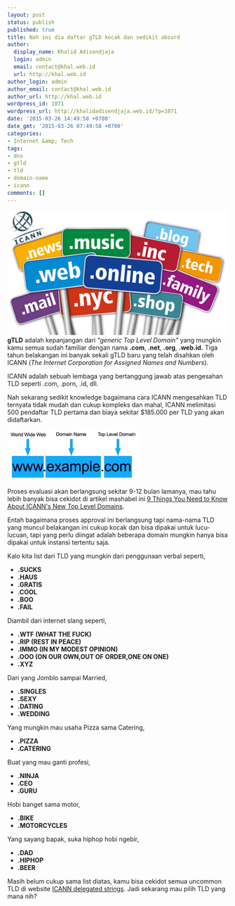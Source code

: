```yaml
---
layout: post
status: publish
published: true
title: Nah ini dia daftar gTLD kocak dan sedikit absurd
author:
  display_name: Khalid Adisendjaja
  login: admin
  email: contact@khal.web.id
  url: http://khal.web.id
author_login: admin
author_email: contact@khal.web.id
author_url: http://khal.web.id
wordpress_id: 1071
wordpress_url: http://khalidadisendjaja.web.id/?p=1071
date: '2015-03-26 14:49:58 +0700'
date_gmt: '2015-03-26 07:49:58 +0700'
categories:
- Internet &amp; Tech
tags:
- dns
- gtld
- tld
- domain-name
- icann
comments: []
---
```

**[![namatld](/images/namatld.jpg)](/images/namatld.jpg) gTLD** adalah kepanjangan dari _"generic Top Level Domain"_ yang mungkin kamu semua sudah familiar dengan nama **.com**, **.net**, **.org**, **.web.id.** Tiga tahun belakangan ini banyak sekali gTLD baru yang telah disahkan oleh ICANN (_The Internet Corporation for Assigned Names and Numbers_).

ICANN adalah sebuah lembaga yang bertanggung jawab atas pengesahan TLD seperti .com, .porn, .id, dll.

Nah sekarang sedikit knowledge bagaimana cara ICANN mengesahkan TLD ternyata tidak mudah dan cukup kompleks dan mahal, ICANN melimitasi 500 pendaftar TLD pertama dan biaya sekitar $185.000 per TLD yang akan didaftarkan.

![top-level-domain](/images/top-level-domain-300x115.jpg)

Proses evaluasi akan berlangsung sekitar 9-12 bulan lamanya, mau tahu lebih banyak bisa cekidot di artikel mashabel ini [9 Things You Need to Know About ICANN's New Top Level Domains](http://mashable.com/2011/06/20/new-gtld-faq/).

Entah bagaimana proses approval ini berlangsung tapi nama-nama TLD yang muncul belakangan ini cukup kocak dan bisa dipakai untuk lucu-lucuan, tapi yang perlu diingat adalah beberapa domain mungkin hanya bisa dipakai untuk instansi tertentu saja.

Kalo kita list dari TLD yang mungkin dari penggunaan verbal seperti,

- **.SUCKS**
- **.HAUS**
- **.GRATIS**
- **.COOL**
- **.BOO**
- **.FAIL**

Diambil dari internet slang seperti,

- **.WTF (WHAT THE FUCK)**
- **.RIP (REST IN PEACE)**
- **.IMMO (IN MY MODEST OPINION)**
- **.OOO (ON OUR OWN,OUT OF ORDER,ONE ON ONE)**
- **.XYZ**

Dari yang Jomblo sampai Married,

- **.SINGLES**
- **.SEXY**
- **.DATING**
- **.WEDDING**

Yang mungkin mau usaha Pizza sama Catering,

- **.PIZZA**
- **.CATERING**

Buat yang mau ganti profesi,

- **.NINJA**
- **.CEO**
- **.GURU**

Hobi banget sama motor,

- **.BIKE**
- **.MOTORCYCLES**

Yang sayang bapak, suka hiphop hobi ngebir,

- **.DAD**
- **.HIPHOP**
- **.BEER**

Masih belum cukup sama list diatas, kamu bisa cekidot semua uncommon TLD di website [ICANN delegated strings](http://newgtlds.icann.org/en/program-status/delegated-strings). Jadi sekarang mau pilih TLD yang mana nih?